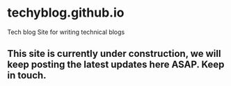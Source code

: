 # techyblog.github.io
Tech blog Site for writing technical blogs


## This site is currently under construction, we will keep posting the latest updates here ASAP. Keep in touch.

